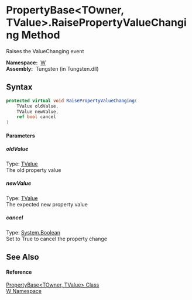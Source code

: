 PropertyBase&lt;TOwner, TValue>.RaisePropertyValueChanging Method
=================================================================
  Raises the ValueChanging event

  **Namespace:**  [W][1]  
  **Assembly:**  Tungsten (in Tungsten.dll)

Syntax
------

```csharp
protected virtual void RaisePropertyValueChanging(
	TValue oldValue,
	TValue newValue,
	ref bool cancel
)
```

#### Parameters

##### *oldValue*
Type: [TValue][2]  
The old property value

##### *newValue*
Type: [TValue][2]  
The expected new property value

##### *cancel*
Type: [System.Boolean][3]  
Set to True to cancel the property change


See Also
--------

#### Reference
[PropertyBase&lt;TOwner, TValue> Class][2]  
[W Namespace][1]  

[1]: ../README.md
[2]: README.md
[3]: http://msdn.microsoft.com/en-us/library/a28wyd50
[4]: ../../_icons/Help.png